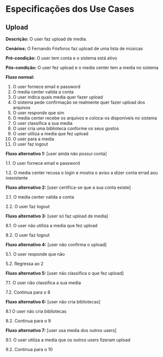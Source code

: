 # Especificações dos Use Cases

## Upload

**Descrição:** O user faz upload de media.

**Cenários:** O Fernando Fósforos faz upload de uma lista de músicas

**Pré-condição:** O user tem conta e o sistema está ativo

**Pós-condição:** O user fez upload e o media center tem a media no sistema

**Fluxo normal:**
1. O user fornece email e password
1. O media center valida a conta
1. O user indica quais media quer fazer upload
1. O sistema pede confirmação se realmente quer fazer upload dos arquivos
1. O user responde que sim
1. O media center recebe os arquivos e coloca-os disponíveis no sistema
1. O user classifica a sua media
1. O user cria uma biblioteca conforme os seus gostos
1. O user utiliza a media que fez upload
1. O user para a media
1. O user faz logout

**Fluxo alternativo 1:** [user ainda não possui conta]

1.1. O user fornece email e password

1.2. O media center recusa o login e mostra o aviso a dizer conta errad aou inexistente 

**Fluxo alternativo 2:** [user certifica-se que a sua conta existe]

2.1. O media center valida a conta

2.2. O user faz logout

**Fluxo alternativo 3:** [user só faz upload de media]

8.1. O user não utiliza a media que fez upload

8.2. O user faz logout

**Fluxo alternativo 4:** [user não confirma o upload]

5.1. O user responde que não

5.2. Regressa ao 2

**Fluxo alternativo 5:** [user não classifica o que fez upload]

7.1. O user não classifica a sua media

7.2. Continua para o 8

**Fluxo alternativo 6:** [user não cria bibliotecas]

8.1 O user não cria bibliotecas

8.2. Continua para o 9

**Fluxo alternativo 7:** [user usa media dos outros users]

9.1. O user utiliza a media que os outros users fizeram upload 

9.2. Continua para o 10


